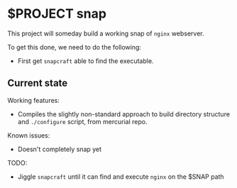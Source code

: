 # $PROJECT snap

This project will someday build a working snap of `nginx` webserver.

To get this done, we need to do the following:
 - First get `snapcraft` able to find the executable.

## Current state

Working features:
 - Compiles the slightly non-standard approach to build directory structure and
  `./configure` script, from mercurial repo.

Known issues:
  - Doesn't completely snap yet

TODO:
 - Jiggle `snapcraft` until it can find and execute `nginx` on the $SNAP path

